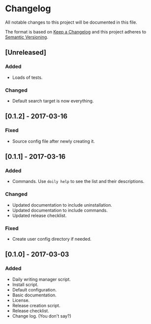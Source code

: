 # Changelog

All notable changes to this project will be documented in this file.

The format is based on [Keep a Changelog](http://keepachangelog.com/)
and this project adheres to [Semantic Versioning](http://semver.org/).

## [Unreleased]
### Added

* Loads of tests.

### Changed

* Default search target is now everything.

## [0.1.2] - 2017-03-16
### Fixed

* Source config file after newly creating it.


## [0.1.1] - 2017-03-16
### Added

* Commands. Use `doily help` to see the list and their descriptions.

### Changed

* Updated documentation to include uninstallation.
* Updated documentation to include commands.
* Updated release checklist.

### Fixed

* Create user config directory if needed.


## [0.1.0] - 2017-03-03
### Added

* Daily writing manager script.
* Install script.
* Default configuration.
* Basic documentation.
* License.
* Release creation script.
* Release checklist.
* Change log. (You don't say?)

